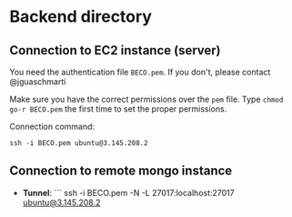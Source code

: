 # Backend directory


## Connection to EC2 instance (server)

You need the authentication file `BECO.pem`. If you don't, please contact @jguaschmarti

Make sure you have the correct permissions over the `pem` file. Type `chmod go-r BECO.pem` the first time to set the proper permissions.

Connection command:
```
ssh -i BECO.pem ubuntu@3.145.208.2
```

## Connection to remote mongo instance

- **Tunnel**: ``` ssh -i BECO.pem -N -L 27017:localhost:27017 ubuntu@3.145.208.2 
 
```
